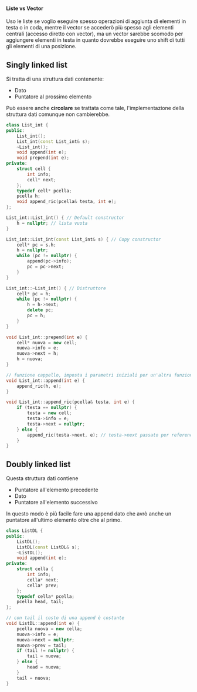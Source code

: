 #### Liste vs Vector
Uso le liste se voglio eseguire spesso operazioni di aggiunta di elementi in testa o in coda, mentre il vector se accederò più spesso agli elementi centrali (accesso diretto con vector), ma un vector sarebbe scomodo per aggiungere elementi in testa in quanto dovrebbe eseguire uno shift di tutti gli elementi di una posizione.

## Singly linked list
Si tratta di una struttura dati contenente:
- Dato
- Puntatore al prossimo elemento

Può essere anche **circolare** se trattata come tale, l'implementazione della struttura dati comunque non cambierebbe.
```cpp
class List_int {
public:
    List_int();
    List_int(const List_int& s);
    ~List_int();
    void append(int e);
    void prepend(int e);
private:
    struct cell {
        int info;
        cell* next;
    };
    typedef cell* pcella;
    pcella h;
    void append_ric(pcella& testa, int e);
};

List_int::List_int() { // Default constructor
    h = nullptr; // lista vuota
}

List_int::List_int(const List_int& s) { // Copy constructor
    cell* pc = s.h;
    h = nullptr;
    while (pc != nullptr) {
        append(pc->info);
        pc = pc->next;
    }
}

List_int::~List_int() { // Distruttore
    cell* pc = h;
    while (pc != nullptr) {
        h = h->next;
        delete pc;
        pc = h;
    }
}

void List_int::prepend(int e) {
    cell* nuova = new cell;
    nuova->info = e;
    nuova->next = h;
    h = nuova;
}

// funzione cappello, imposta i parametri iniziali per un'altra funzione
void List_int::append(int e) {
    append_ric(h, e);
}

void List_int::append_ric(pcella& testa, int e) {
    if (testa == nullptr) {
        testa = new cell;
        testa->info = e;
        testa->next = nullptr;
    } else {
        append_ric(testa->next, e); // testa->next passato per reference
    }
}
```

## Doubly linked list
Questa struttura dati contiene
- Puntatore all'elemento precedente
- Dato
- Puntatore all'elemento successivo

In questo modo è più facile fare una append dato che avrò anche un puntatore all'ultimo elemento oltre che al primo.
```cpp
class ListDL {
public:
    ListDL();
    ListDL(const ListDL& s);
    ~ListDL();
    void append(int e);
private:
    struct cella {
        int info;
        cella* next;
        cella* prev;
    };
    typedef cella* pcella;
    pcella head, tail;
};

// con tail il costo di una append è costante
void ListDL::append(int e) {
    pcella nuova = new cella;
    nuova->info = e;
    nuova->next = nullptr;
    nuova->prev = tail;
    if (tail != nullptr) {
        tail = nuova;
    } else {
        head = nuova;
    }
    tail = nuova;
}
```
